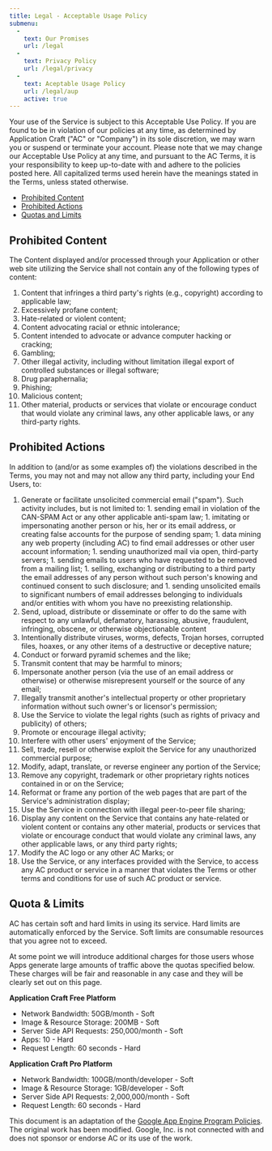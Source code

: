 ```yaml
---
title: Legal - Acceptable Usage Policy
submenu:
  -
    text: Our Promises
    url: /legal
  -
    text: Privacy Policy
    url: /legal/privacy
  -
    text: Aceptable Usage Policy
    url: /legal/aup
    active: true
---
```


Your use of the Service is subject to this Acceptable Use Policy. If you are found to be in violation of our policies at any time, as determined by Application Craft ("AC" or "Company") in its sole discretion, we may warn you or suspend or terminate your account. Please note that we may change our Acceptable Use Policy at any time, and pursuant to the AC Terms, it is your responsibility to keep up-to-date with and adhere to the policies posted here. All capitalized terms used herein have the meanings stated in the Terms, unless stated otherwise.

  - [Prohibited Content](#ProhContent)
  - [Prohibited Actions](#ProhActions)
  - [Quotas and Limits](#Quotas)


## <a id="ProhContent"></a>Prohibited Content

The Content displayed and/or processed through your Application or other web site utilizing the Service shall not contain any of the following types of content:

  1. Content that infringes a third party&#39;s rights (e.g., copyright) according to applicable law;
  2. Excessively profane content;
  3. Hate-related or violent content;
  4. Content advocating racial or ethnic intolerance;
  5. Content intended to advocate or advance computer hacking or cracking;
  6. Gambling;
  7. Other illegal activity, including without limitation illegal export of controlled substances or illegal software;
  8. Drug paraphernalia;
  9. Phishing;
  10. Malicious content;
  11. Other material, products or services that violate or encourage conduct that would violate any criminal laws, any other applicable laws, or any third-party rights.

## <a name="ProhActions"></a>Prohibited Actions

In addition to (and/or as some examples of) the violations described in the Terms, you may not and may not allow any third party, including your End Users, to:

  1. Generate or facilitate unsolicited commercial email ("spam"). Such activity includes, but is not limited to:
    1. sending email in violation of the CAN-SPAM Act or any other applicable anti-spam law;
    1. imitating or impersonating another person or his, her or its email address, or creating false accounts for the purpose of sending spam;
    1. data mining any web property (including AC) to find email addresses or other user account information;
    1. sending unauthorized mail via open, third-party servers;
    1. sending emails to users who have requested to be removed from a mailing list;
    1. selling, exchanging or distributing to a third party the email addresses of any person without such person&#39;s knowing and continued consent to such disclosure; and
    1. sending unsolicited emails to significant numbers of email addresses belonging to individuals and/or entities with whom you have no preexisting relationship.
  2. Send, upload, distribute or disseminate or offer to do the same with respect to any unlawful, defamatory, harassing, abusive, fraudulent, infringing, obscene, or otherwise objectionable content
  2. Intentionally distribute viruses, worms, defects, Trojan horses, corrupted files, hoaxes, or any other items of a destructive or deceptive nature;
  2. Conduct or forward pyramid schemes and the like;
  2. Transmit content that may be harmful to minors;
  2. Impersonate another person (via the use of an email address or otherwise) or otherwise misrepresent yourself or the source of any email;
  2. Illegally transmit another&#39;s intellectual property or other proprietary information without such owner&#39;s or licensor&#39;s permission;
  2. Use the Service to violate the legal rights (such as rights of privacy and publicity) of others;
  2. Promote or encourage illegal activity;
  2. Interfere with other users&#39; enjoyment of the Service;
  2. Sell, trade, resell or otherwise exploit the Service for any unauthorized commercial purpose;
  2. Modify, adapt, translate, or reverse engineer any portion of the Service;
  2. Remove any copyright, trademark or other proprietary rights notices contained in or on the Service;
  2. Reformat or frame any portion of the web pages that are part of the Service&#39;s administration display;
  2. Use the Service in connection with illegal peer-to-peer file sharing;
  2. Display any content on the Service that contains any hate-related or violent content or contains any other material, products or services that violate or encourage conduct that would violate any criminal laws, any other applicable laws, or any third party rights;
  2. Modify the AC logo or any other AC Marks; or
  2. Use the Service, or any interfaces provided with the Service, to access any AC product or service in a manner that violates the Terms or other terms and conditions for use of such AC product or service.

## <a name="Quotas"></a>Quota &amp; Limits

AC has certain soft and hard limits in using its service. Hard limits are automatically enforced by the Service. Soft limits are consumable resources that you agree not to exceed.

At some point we will introduce additional charges for those users whose Apps generate large amounts of traffic above the quotas specified below. These charges will be fair and reasonable in any case and they will be clearly set out on this page.

**Application Craft Free Platform**

  - Network Bandwidth: 50GB/month - Soft
  - Image &amp; Resource Storage: 200MB - Soft
  - Server Side API Requests: 250,000/month - Soft
  - Apps: 10 - Hard
  - Request Length: 60 seconds - Hard</li>

**Application Craft Pro Platform**

  - Network Bandwidth: 100GB/month/developer - Soft
  - Image &amp; Resource Storage: 1GB/developer - Soft
  - Server Side API Requests: 2,000,000/month - Soft
  - Request Length: 60 seconds - Hard

This document is an adaptation of the [Google App Engine Program Policies](http://code.google.com/appengine/program_policies.html). The original work has been modified. Google, Inc. is not connected with and does not sponsor or endorse AC or its use of the work.